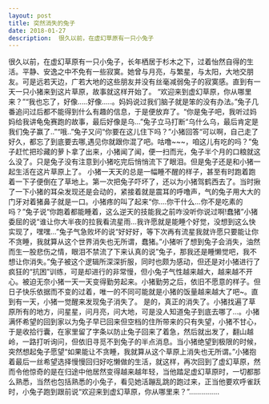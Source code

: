 ```yaml
---
layout: post
title: 突然消失的兔子
date: 2018-01-27
description:  很久以前，在虚幻草原有一只小兔子
---
```


<!-- more -->
 很久以前，在虚幻草原有一只小兔子，长年栖居于杉木之下，过着怡然自得的生活。平静、安逸之中不免有一些寂寞。她曾与月亮，与繁星，与太阳，大地交朋友。可是远若天边，广若大地的这些朋友并没有丝毫减弱兔子的寂寞感。直到有一天一只小猪来到这片草原，故事就这样开始了。
“欢迎来到虚幻草原，你从哪里来？”“我也忘了，好像.....好像.....。妈妈说过我们脑子就是笨的没有办法。”兔子几番追问过后都不能得到什么有趣的信息，于是便放弃了。“你是兔子吧，我听过妈妈给我讲龟兔赛跑的故事，最后好像是乌...”兔子立马打断“乌什么乌，最后肯定是我们兔子赢了..”“哦..”兔子又问“你要在这儿住下吗？”小猪回答“可以啊，自己走了好久，都忘了到底要去哪,遇见你就跟你混了吧。咕噜~~~，咱这儿有吃的吗？”兔子赶忙把珍藏的萝卜拿了出来，小猪闻了闻，便一扫而光，兔子半个月的口粮就这么没了。只是兔子没有注意到小猪吃完后悄悄流下了眼泪。但是兔子还是和小猪一起生活在这片草原上了。
小猪一天天的总是一幅睡不醒的样子，甚至有时跑着跑着一下子便倒在了草地上。第一次把兔子吓坏了，还以为小猪驾鹤西去了。当时揪了一下小猪的耳朵发现还是会动的，紧接着就是震耳的呼噜声，气的兔子用大大的门牙对着猪鼻子就是一口。小猪疼的叫了起来“你....你干什么...你不是吃素的吗？”兔子说“你跑着都能睡着，这么逆天的技能我之前咋没听你说过啊!蠢猪”小猪委屈的说“谁让你大半夜的拉我看流星雨...我许愿就是能睡个好觉，没想到这么快实现了，嘿嘿...”兔子气急败坏的说“好好好，等下次再有流星我就许愿只要能让你不贪睡，我就算从这个世界消失也无所谓，蠢猪。”小猪听了想到兔子会消失，油然而生一股悲伤之情，眼泪不禁流了下来认真的说”兔子，那我还是睡懒觉吧，我不想让你消失。”兔子被这个逻辑所深深折服，同时也颇为感动，但还是对小猪进行了疯狂的“抗困”训练，可是却进行的非常慢，但小兔子气性越来越大，越来越不开心。被迫无奈小猪一天一天变得勤劳起来。小猪勤劳之后，依旧不愿意的样子。但日子快乐依据而不变的过着，唯一的不同可能就是小猪的饭量越来越大了吧~。直到有一天，小猪一觉醒来发现兔子消失了。
是的，真正的消失了。小猪找遍了草原所有的地方，问星星，问月亮，问大地，可是没人知道兔子到底去哪了...。小猪满怀希望的回到家以为兔子早已回来但空档的住所带来的只有失望，小猪不甘心，于是收拾行囊，在家里留了字条以防止兔子回来了着急，然后就出发了，翻山越岭，一路打听询问，但依旧寻觅不到兔子的半点消息。当小猪绝望到极限的时候，突然想起兔子愿望“如果能让不贪睡，我就算从这个草原上消失也无所谓。”小猪抱着最后一丝希望选择慢慢回归好吃懒做的生活，就这样，再次回到了虚幻草原，然而令他惊奇的是在归途中他居然变得越来越年轻，当他踏足虚幻草原时，一切都那么熟悉，当然也包括熟悉的小兔子，看见她活蹦乱跳的跑过来，正当他要欢呼雀跃时，小兔子跑到跟前说“欢迎来到虚幻草原，你从哪里来？”...............
